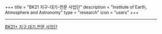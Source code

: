 +++
title = "BK21 지구-대기-천문 사업단"
description = "Institute of Earth, Atmosphere and Astronomy"
type = "research"
icon = "users"
+++
_ _ _


<!--more-->

[BK21+ 지구.대기.천문 사업단](http://bk21eaa.yonsei.ac.kr)
